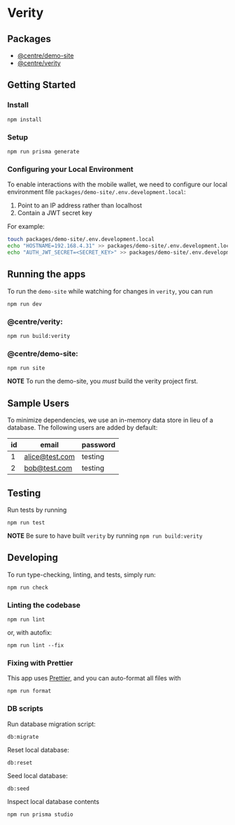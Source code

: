 # Verity

## Packages

- [@centre/demo-site](./packages/demo-site)
- [@centre/verity](./packages/verity)

## Getting Started

### Install

```
npm install
```

### Setup

```
npm run prisma generate
```

### Configuring your Local Environment

To enable interactions with the mobile wallet, we need to configure our local environment file `packages/demo-site/.env.development.local`:

1. Point to an IP address rather than localhost
2. Contain a JWT secret key

For example:

```sh
touch packages/demo-site/.env.development.local
echo "HOSTNAME=192.168.4.31" >> packages/demo-site/.env.development.local
echo "AUTH_JWT_SECRET=<SECRET_KEY>" >> packages/demo-site/.env.development.local
```

## Running the apps

To run the `demo-site` while watching for changes in `verity`, you can run

```
npm run dev
```

### @centre/verity:

```
npm run build:verity
```

### @centre/demo-site:

```
npm run site
```

**NOTE** To run the demo-site, you _must_ build the verity project first.

## Sample Users

To minimize dependencies, we use an in-memory data store in lieu of a database.
The following users are added by default:

| id  | email          | password |
| --- | -------------- | -------- |
| 1   | alice@test.com | testing  |
| 2   | bob@test.com   | testing  |

## Testing

Run tests by running

```
npm run test
```

**NOTE** Be sure to have built `verity` by running `npm run build:verity`

## Developing

To run type-checking, linting, and tests, simply run:

```
npm run check
```

### Linting the codebase

```
npm run lint
```

or, with autofix:

```
npm run lint --fix
```

### Fixing with Prettier

This app uses [Prettier](https://prettier.io), and you can auto-format all files with

```
npm run format
```

### DB scripts

Run database migration script:

```
db:migrate
```

Reset local database:

```
db:reset
```

Seed local database:

```
db:seed
```

Inspect local database contents

```
npm run prisma studio
```
